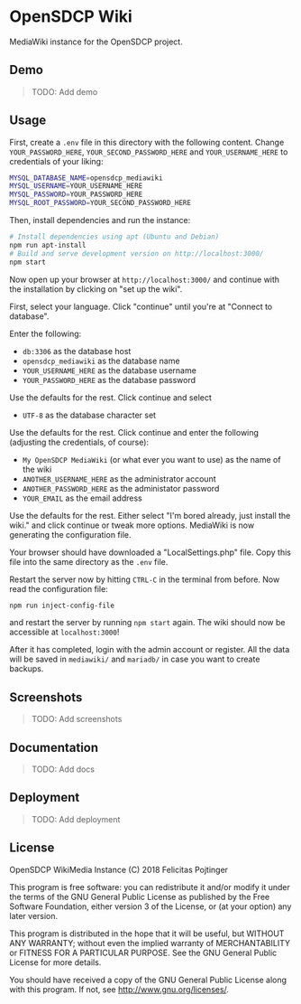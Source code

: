# OpenSDCP Wiki

MediaWiki instance for the OpenSDCP project.

## Demo

> TODO: Add demo

## Usage

First, create a `.env` file in this directory with the following content. Change `YOUR_PASSWORD_HERE`, `YOUR_SECOND_PASSWORD_HERE` and `YOUR_USERNAME_HERE` to credentials of your liking:

```bash
MYSQL_DATABASE_NAME=opensdcp_mediawiki
MYSQL_USERNAME=YOUR_USERNAME_HERE
MYSQL_PASSWORD=YOUR_PASSWORD_HERE
MYSQL_ROOT_PASSWORD=YOUR_SECOND_PASSWORD_HERE
```

Then, install dependencies and run the instance:

```bash
# Install dependencies using apt (Ubuntu and Debian)
npm run apt-install
# Build and serve development version on http://localhost:3000/
npm start
```

Now open up your browser at `http://localhost:3000/` and continue with the installation by clicking on "set up the wiki".

First, select your language. Click "continue" until you're at "Connect to database".

Enter the following:

* `db:3306` as the database host
* `opensdcp_mediawiki` as the database name
* `YOUR_USERNAME_HERE` as the database username
* `YOUR_PASSWORD_HERE` as the database password

Use the defaults for the rest. Click continue and select

* `UTF-8` as the database character set

Use the defaults for the rest. Click continue and enter the following (adjusting the credentials, of course):

* `My OpenSDCP MediaWiki` (or what ever you want to use) as the name of the wiki
* `ANOTHER_USERNAME_HERE` as the administrator account
* `ANOTHER_PASSWORD_HERE` as the administator password
* `YOUR_EMAIL` as the email address

Use the defaults for the rest. Either select "I'm bored already, just install the wiki." and click continue or tweak more options. MediaWiki is now generating the configuration file.

Your browser should have downloaded a "LocalSettings.php" file. Copy this file into the same directory as the `.env` file.

Restart the server now by hitting `CTRL-C` in the terminal from before. Now read the configuration file:

```bash
npm run inject-config-file
```

and restart the server by running `npm start` again. The wiki should now be accessible at `localhost:3000`!

After it has completed, login with the admin account or register. All the data will be saved in `mediawiki/` and `mariadb/` in case you want to create backups.

## Screenshots

> TODO: Add screenshots

## Documentation

> TODO: Add docs

## Deployment

> TODO: Add deployment

## License

OpenSDCP WikiMedia Instance (C) 2018 Felicitas Pojtinger

This program is free software: you can redistribute it and/or modify
it under the terms of the GNU General Public License as published by
the Free Software Foundation, either version 3 of the License, or
(at your option) any later version.

This program is distributed in the hope that it will be useful,
but WITHOUT ANY WARRANTY; without even the implied warranty of
MERCHANTABILITY or FITNESS FOR A PARTICULAR PURPOSE. See the
GNU General Public License for more details.

You should have received a copy of the GNU General Public License
along with this program. If not, see <http://www.gnu.org/licenses/>.
